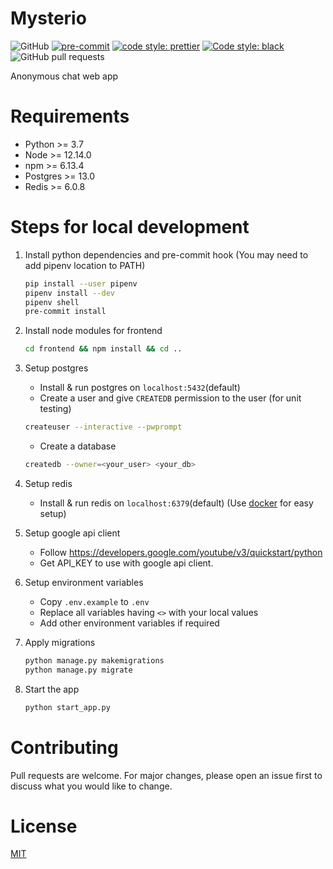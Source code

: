 
# Mysterio

![GitHub](https://img.shields.io/github/license/ravisumit33/Mysterio?color=dark%20green)
[![pre-commit](https://img.shields.io/badge/pre--commit-enabled-brightgreen?logo=pre-commit&logoColor=white)](https://github.com/pre-commit/pre-commit)
[![code style: prettier](https://img.shields.io/badge/code_style-prettier-ff69b4.svg?style=flat-square)](https://github.com/prettier/prettier)
[![Code style: black](https://img.shields.io/badge/code%20style-black-000000.svg)](https://github.com/psf/black)
![GitHub pull requests](https://img.shields.io/github/issues-pr/ravisumit33/Mysterio)

[comment]: <> (Add Dependency badge after merging code from dev to master)

Anonymous chat web app

# Requirements

- Python >= 3.7
- Node >= 12.14.0
- npm >= 6.13.4
- Postgres >= 13.0
- Redis >= 6.0.8

# Steps for local development

1. Install python dependencies and pre-commit hook
   (You may need to add pipenv location to PATH)

    ```sh
    pip install --user pipenv
    pipenv install --dev
    pipenv shell
    pre-commit install
    ```

2. Install node modules for frontend

    ```sh
    cd frontend && npm install && cd ..
    ```

3. Setup postgres
    - Install & run postgres on `localhost:5432`(default)
    - Create a user and give `CREATEDB` permission to the user (for unit testing)

    ```sh
    createuser --interactive --pwprompt
    ```

    - Create a database

    ```sh
    createdb --owner=<your_user> <your_db>
    ```

4. Setup redis
    - Install & run redis on `localhost:6379`(default)
     (Use [docker](https://hub.docker.com/_/redis) for easy setup)

5. Setup google api client
    - Follow <https://developers.google.com/youtube/v3/quickstart/python>
    - Get API_KEY to use with google api client.

6. Setup environment variables
    - Copy `.env.example` to `.env`
    - Replace all variables having `<>` with your local values
    - Add other environment variables if required

7. Apply migrations

      ```sh
      python manage.py makemigrations
      python manage.py migrate
      ```

8. Start the app

    ```sh
    python start_app.py
    ```

# Contributing

Pull requests are welcome.
For major changes, please open an issue first to discuss what you would like to change.

# License

[MIT](https://choosealicense.com/licenses/mit/)
